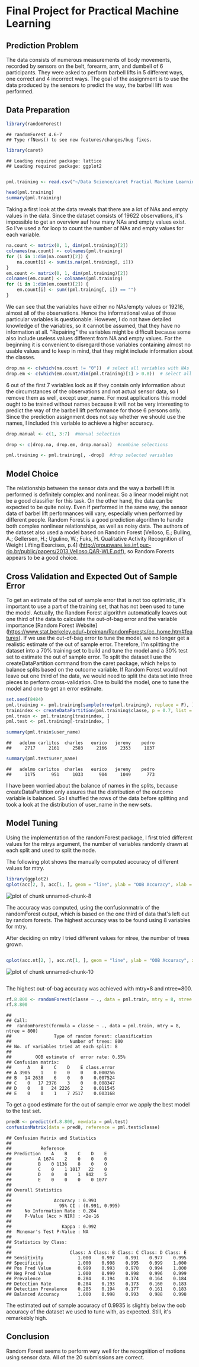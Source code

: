 Final Project for Practical Machine Learning
========================================================

## Prediction Problem

The data consists of numerous measurements of body movements, recorded by sensors on the belt, forearm, arm, and dumbell of 6 participants. They were asked to perform barbell lifts in 5 different ways, one correct and 4 incorrect ways. 
The goal of the assignment is to use the data produced by the sensors to predict the way, the barbell lift was performed.  


## Data Preparation

```r
library(randomForest)
```

```
## randomForest 4.6-7
## Type rfNews() to see new features/changes/bug fixes.
```

```r
library(caret)
```

```
## Loading required package: lattice
## Loading required package: ggplot2
```

```r

pml.training <- read.csv("~/Data Science/caret Practial Machine Learning/pml-training.csv")

```



```r
head(pml.training)
summary(pml.training)
```


Taking a first look at the data reveals that there are a lot of NAs and empty values in the data. Since the dataset consists of 19622 observations, it's impossible to get an overview auf how many NAs and empty values exist. So I've used a for loop to count the number of NAs and empty values for each variable.


```r
na.count <- matrix(0, 1, dim(pml.training)[2])
colnames(na.count) <- colnames(pml.training)
for (i in 1:dim(na.count)[2]) {
    na.count[i] <- sum(is.na(pml.training[, i]))
}
em.count <- matrix(0, 1, dim(pml.training)[2])
colnames(em.count) <- colnames(pml.training)
for (i in 1:dim(em.count)[2]) {
    em.count[i] <- sum((pml.training[, i]) == "")
}
```

We can see that the variables have either no NAs/empty values or 19216, almost all of the observations. Hence the informational value of those particular variables is questionable. However, I do not have detailed knowledge of the variables, so it cannot be assumed, that they have no information at all. "Repairing" the variables might be difficult because some also include useless values different from NA and empty values. For the beginning it is convenient to disregard those variables containing almost no usable values and to keep in mind, that they might include information about the classes.


```r
drop.na <- c(which(na.count != "0"))  # select all variables with NAs
drop.em <- c(which(em.count/dim(pml.training)[1] > 0.8))  # select all variables with more than 80 % empty values
```


6 out of the first 7 variables look as if they contain only information about the circumstances of the observations and not actual sensor data, so I remove them as well, except user_name. For most applications this model ought to be trained without names because it will not be very interesting to predict the way of the barbell lift performance for those 6 persons only. Since the prediction assignment does not say whether we should use the names, I included this variable to achieve a higher accuracy.  



```r
drop.manual <- c(1, 3:7)  #manual selection

drop <- c(drop.na, drop.em, drop.manual)  #combine selections

pml.training <- pml.training[, -drop]  #drop selected variables
```




## Model Choice
The relationship between the sensor data and the way a barbell lift is performed is definitely complex and nonlinear. So a linear model might not be a good classifier for this task. On the other hand, the data can be expected to be quite noisy. Even if performed in the same way, the sensor data of barbel lift performances will vary, especially when performed by different people. Random Forest is a good prediction algorithm to handle both complex nonlinear relationships, as well as noisy data. The authors of the dataset also used a model based on Random Forest [Velloso, E.; Bulling, A.; Gellersen, H.; Ugulino, W.; Fuks, H. Qualitative Activity Recognition of Weight Lifting Exercises, p.4] (http://groupware.les.inf.puc-rio.br/public/papers/2013.Velloso.QAR-WLE.pdf), so Random Forests appears to be a good choice.


## Cross Validation and Expected Out of Sample Error
To get an estimate of the out of sample error that is not too optimistic, it's important to use a part of the training set, that has not been used to tune the model. Actually, the Random Forest algorithm automatically leaves out one third of the data to calculate the out-of-bag error and the variable importance [Random Forest Website] (https://www.stat.berkeley.edu/~breiman/RandomForests/cc_home.htm#features). If we use the out-of-bag error to tune the model, we no longer get a realistic estimate of the out of sample error. 
Therefore, I'm splitting the dataset into a 70% training set to build and tune the model and a 30% test set to estimate the out of sample error. 
To split the dataset I use the createDataPartition command from the caret package, which helps to balance splits based on the outcome variable. 
If Random Forest would not leave out one third of the data, we would need to split the data set into three pieces to perform cross-validation. One to build the model, one to tune the model and one to get an error estimate.



```r
set.seed(8484)
pml.training <- pml.training[sample(nrow(pml.training), replace = F), ]
trainindex <- createDataPartition(pml.training$classe, p = 0.7, list = F)
pml.train <- pml.training[trainindex, ]
pml.test <- pml.training[-trainindex, ]

summary(pml.train$user_name)
```

```
##   adelmo carlitos  charles   eurico   jeremy    pedro 
##     2717     2161     2503     2166     2353     1837
```

```r
summary(pml.test$user_name)
```

```
##   adelmo carlitos  charles   eurico   jeremy    pedro 
##     1175      951     1033      904     1049      773
```

I have been worried about the balance of names in the splits, because createDataPartition only assures that the distribution of the outcome variable is balanced. So I shuffled the rows of the data before splitting and took a look at the distribution of user_name in the new sets.

## Model Tuning
Using the implementation of the randomForest package, I first tried different values for the mtrys argument, the number of variables randomly drawn at each split and used to split the node.

The following plot shows the manually computed accuracy of different values for mtry.





```r
library(ggplot2)
qplot(acc[2, ], acc[1, ], geom = "line", ylab = "OOB Accuracy", xlab = "mtry")
```

![plot of chunk unnamed-chunk-8](figure/unnamed-chunk-8.png) 


The accuracy was computed, using the confusionmatrix of the randomForest output, which is based on the one third of data that's left out by random forests.
The highest accuracy was to be found using 8 variables for mtry.

After deciding on mtry I tried different values for ntree, the number of trees grown.






```r

qplot(acc.nt[2, ], acc.nt[1, ], geom = "line", ylab = "OOB Accuracy", xlab = "ntrees")
```

![plot of chunk unnamed-chunk-10](figure/unnamed-chunk-10.png) 

```r

```



The highest out-of-bag accuracy was achieved with mtry=8 and ntree=800.

```r
rf.8.800 <- randomForest(classe ~ ., data = pml.train, mtry = 8, ntree = 800)
rf.8.800
```

```
## 
## Call:
##  randomForest(formula = classe ~ ., data = pml.train, mtry = 8,      ntree = 800) 
##                Type of random forest: classification
##                      Number of trees: 800
## No. of variables tried at each split: 8
## 
##         OOB estimate of  error rate: 0.55%
## Confusion matrix:
##      A    B    C    D    E class.error
## A 3905    1    0    0    0    0.000256
## B   14 2638    6    0    0    0.007524
## C    0   17 2376    3    0    0.008347
## D    0    0   24 2226    2    0.011545
## E    0    0    1    7 2517    0.003168
```



To get a good estimate for the out of sample error we apply the best model to the test set.


```r
pred8 <- predict(rf.8.800, newdata = pml.test)
confusionMatrix(data = pred8, reference = pml.test$classe)
```

```
## Confusion Matrix and Statistics
## 
##           Reference
## Prediction    A    B    C    D    E
##          A 1674    2    0    0    0
##          B    0 1136    8    0    0
##          C    0    1 1017   22    0
##          D    0    0    1  942    5
##          E    0    0    0    0 1077
## 
## Overall Statistics
##                                         
##                Accuracy : 0.993         
##                  95% CI : (0.991, 0.995)
##     No Information Rate : 0.284         
##     P-Value [Acc > NIR] : <2e-16        
##                                         
##                   Kappa : 0.992         
##  Mcnemar's Test P-Value : NA            
## 
## Statistics by Class:
## 
##                      Class: A Class: B Class: C Class: D Class: E
## Sensitivity             1.000    0.997    0.991    0.977    0.995
## Specificity             1.000    0.998    0.995    0.999    1.000
## Pos Pred Value          0.999    0.993    0.978    0.994    1.000
## Neg Pred Value          1.000    0.999    0.998    0.996    0.999
## Prevalence              0.284    0.194    0.174    0.164    0.184
## Detection Rate          0.284    0.193    0.173    0.160    0.183
## Detection Prevalence    0.285    0.194    0.177    0.161    0.183
## Balanced Accuracy       1.000    0.998    0.993    0.988    0.998
```


The estimated out of sample accuracy of 0.9935 is slightly below the oob accuracy of the dataset we used to tune with, as expected. Still, it's remarkebly high.

## Conclusion
Random Forest seems to perform very well for the recognition of motions using sensor data. 
All of the 20 submissions are correct.




